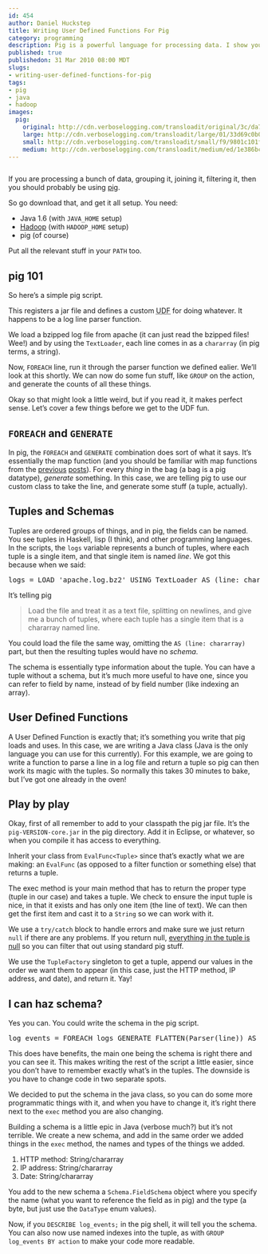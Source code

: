 ```yaml
--- 
id: 454
author: Daniel Huckstep
title: Writing User Defined Functions For Pig
category: programming
description: Pig is a powerful language for processing data. I show you how to leverage Java to write custom UDFs to help you out.
published: true
publishedon: 31 Mar 2010 08:00 MDT
slugs: 
- writing-user-defined-functions-for-pig
tags: 
- pig
- java
- hadoop
images: 
  pig: 
    original: http://cdn.verboselogging.com/transloadit/original/3c/da79d4fd788979554ab06a1c11306b/pig.jpg
    large: http://cdn.verboselogging.com/transloadit/large/01/33d69c0b0a67bcc695f0ea94e5fce9/pig.jpg
    small: http://cdn.verboselogging.com/transloadit/small/f9/9801c101f570f638d27f2682c76664/pig.jpg
    medium: http://cdn.verboselogging.com/transloadit/medium/ed/1e386bc5d83835a6fe66bb4d9cc7e3/pig.jpg
---
```

<p><figure><img src="http://cdn.verboselogging.com/transloadit/medium/ed/1e386bc5d83835a6fe66bb4d9cc7e3/pig.jpg" class="fright bleft bbottom round medium" alt="" /></figure></p>
<p>If you are processing a bunch of data, grouping it, joining it, filtering it, then you should probably be using <a href="http://hadoop.apache.org/pig/">pig</a>.</p>
<p>So go download that, and get it all setup. You need:</p>
<ul>
	<li>Java 1.6 (with <code>JAVA_HOME</code> setup)</li>
	<li><a href="http://hadoop.apache.org/common/">Hadoop</a> (with <code>HADOOP_HOME</code> setup)</li>
	<li>pig (of course)</li>
</ul>
<p>Put all the relevant stuff in your <code>PATH</code> too.</p>
<div class='clear'></div>
<h2>pig 101</h2>
<p>So here&#8217;s a simple pig script.</p>
<script type="text/javascript" src="http://gist.github.com/348301.js?file=example.pig"></script><p>This registers a jar file and defines a custom <acronym title="User Defined Function"><span class="caps">UDF</span></acronym> for doing whatever. It happens to be a log line parser function.</p>
<p>We load a bzipped log file from apache (it can just read the bzipped files! Wee!) and by using the <code>TextLoader</code>, each line comes in as a <code>chararray</code> (in pig terms, a string).</p>
<p>Now, <code>FOREACH</code> line, run it through the parser function we defined ealier. We&#8217;ll look at this shortly. We can now do some fun stuff, like <code>GROUP</code> on the action, and generate the counts of all these things.</p>
<p>Okay so that might look a little weird, but if you read it, it makes perfect sense. Let&#8217;s cover a few things before we get to the <span class="caps">UDF</span> fun.</p>
<h2><code>FOREACH</code> and <code>GENERATE</code></h2>
<p>In pig, the <code>FOREACH</code> and <code>GENERATE</code> combination does sort of what it says. It&#8217;s essentially the map function (and you should be familiar with map functions from the <a href="/2010/03/22/super-mongodb-mapreduce-max-out">previous</a> <a href="/2010/03/28/finally-mapreduce-for-profit">posts</a>). For every <em>thing</em> in the bag (a bag is a pig datatype), <em>generate</em> something. In this case, we are telling pig to use our custom class to take the line, and generate some stuff (a tuple, actually).</p>
<h2>Tuples and Schemas</h2>
<p>Tuples are ordered groups of things, and in pig, the fields can be named. You see tuples in Haskell, lisp (I think), and other programming languages. In the scripts, the <code>logs</code> variable represents a bunch of tuples, where each tuple is a single item, and that single item is named <em>line</em>. We got this because when we said:</p>
<pre>logs = LOAD 'apache.log.bz2' USING TextLoader AS (line: chararray);</pre>
<p>It&#8217;s telling pig</p>
<blockquote>
<p>Load the file and treat it as a text file, splitting on newlines, and give me a bunch of tuples, where each tuple has a single item that is a chararray named line.</p>
</blockquote>
<p>You could load the file the same way, omitting the <code>AS (line: chararray)</code> part, but then the resulting tuples would have no <em>schema</em>.</p>
<p>The schema is essentially type information about the tuple. You can have a tuple without a schema, but it&#8217;s much more useful to have one, since you can refer to field by name, instead of by field number (like indexing an array).</p>
<h2>User Defined Functions</h2>
<p>A User Defined Function is exactly that; it&#8217;s something you write that pig loads and uses. In this case, we are writing a Java class (Java is the only language you can use for this currently). For this example, we are going to write a function to parse a line in a log file and return a tuple so pig can then work its magic with the tuples. So normally this takes 30 minutes to bake, but I&#8217;ve got one already in the oven!</p>
<script type="text/javascript" src="http://gist.github.com/348301.js?file=LogParser.java"></script><h2>Play by play</h2>
<p>Okay, first of all remember to add to your classpath the pig jar file. It&#8217;s the <code>pig-VERSION-core.jar</code> in the pig directory. Add it in Eclipse, or whatever, so when you compile it has access to everything.</p>
<p>Inherit your class from <code>EvalFunc&lt;Tuple&gt;</code> since that&#8217;s exactly what we are making: an <code>EvalFunc</code> (as opposed to a filter function or something else) that returns a tuple.</p>
<p>The exec method is your main method that has to return the proper type (tuple in our case) and takes a tuple. We check to ensure the input tuple is nice, in that it exists and has only one item (the line of text). We can then get the first item and cast it to a <code>String</code> so we can work with it.</p>
<p>We use a <code>try/catch</code> block to handle errors and make sure we just return <code>null</code> if there are any problems. If you return null, <a href="http://stackoverflow.com/questions/2540071/does-throwing-an-exception-in-an-evalfunc-pig-udf-skip-just-that-line-or-stop-co/2541842#2541842">everything in the tuple is null</a> so you can filter that out using standard pig stuff.</p>
<p>We use the <code>TupleFactory</code> singleton to get a tuple, append our values in the order we want them to appear (in this case, just the <span class="caps">HTTP</span> method, IP address, and date), and return it. Yay!</p>
<h2>I can haz schema?</h2>
<p>Yes you can. You could write the schema in the pig script.</p>
<pre>log_events = FOREACH logs GENERATE FLATTEN(Parser(line)) AS (action: chararray, ip: chararray, date: chararray);</pre>
<p>This does have benefits, the main one being the schema is right there and you can see it. This makes writing the rest of the script a little easier, since you don&#8217;t have to remember exactly what&#8217;s in the tuples. The downside is you have to change code in two separate spots.</p>
<p>We decided to put the schema in the java class, so you can do some more programmatic things with it, and when you have to change it, it&#8217;s right there next to the <code>exec</code> method you are also changing.</p>
<p>Building a schema is a little epic in Java (verbose much?) but it&#8217;s not terrible. We create a new schema, and add in the same order we added things in the <code>exec</code> method, the names and types of the things we added.</p>
<ol>
	<li><span class="caps">HTTP</span> method: String/chararray</li>
	<li>IP address: String/chararray</li>
	<li>Date: String/chararray</li>
</ol>
<p>You add to the new schema a <code>Schema.FieldSchema</code> object where you specify the name (what you want to reference the field as in pig) and the type (a byte, but just use the <code>DataType</code> enum values).</p>
<p>Now, if you <code>DESCRIBE log_events;</code> in the pig shell, it will tell you the schema. You can also now use named indexes into the tuple, as with <code>GROUP log_events BY action</code> to make your code more readable.</p>